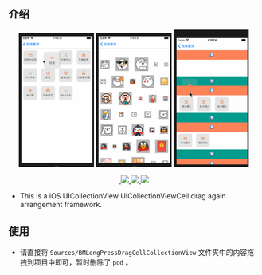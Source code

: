 
## 介绍

<p align="center">
    <img  width="30%" src="1.gif"/>
    <img  width="30%" src="2.gif"/>
    <img  width="30%" src="3.gif"/>


<p/>
<p align="center">

<a href="#">
​        <img src="https://img.shields.io/badge/platform-iOS-red.svg">
​    </a>

<a href="#">
​        <img src="https://img.shields.io/badge/language-Objective--C-orange.svg">
​    </a>
​    
<a href="#">
​        <img src="https://img.shields.io/badge/support-iOS%207%2B%20-blue.svg?style=flat">
​    </a>

</p>

- This is a iOS UICollectionView UICollectionViewCell drag again arrangement framework.

## 使用

- 请直接将 `Sources/BMLongPressDragCellCollectionView` 文件夹中的内容拖拽到项目中即可，暂时删除了 `pod` 。


